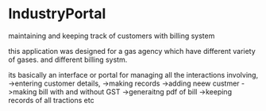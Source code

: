 # IndustryPortal
maintaining and keeping track of customers with billing system


this application was designed for a gas agency which have different variety of gases.
and different billing systm.

its basically an interface or portal for managing all the interactions involving,
->entering customer details,
->making records
->adding neew custmer 
->making bill with and without GST
->generaitng pdf of bill
->keeping records of all tractions
etc

